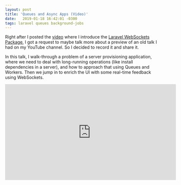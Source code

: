 ```yaml
---
layout: post
title: 'Queues and Async Apps (Video)'
date:   2019-01-18 16:42:01 -0300
tags: laravel queues background-jobs
---
```


Right after I posted the [video](https://www.youtube.com/watch?v=GtphrhnFwZQ) where I introduce the [Laravel WebSockets Package](https://beyondco.de/docs/laravel-websockets/getting-started/introduction), I got a request to maybe talk more about a preview of an old talk I had on my YouTube channel. So I decided to record it and share it.

In this talk, I walk-through a problem of a server provisioning application, where we need to deal with long-running operations (like install dependencies in a server), and how to approach that using Queues and Workers. Then we jump in to enrich the UI with some real-time feedback using WebSockets.

<center>
  <iframe width="560" height="315" src="https://www.youtube.com/embed/mhmkap7jdu8" frameborder="0" allow="accelerometer; autoplay; encrypted-media; gyroscope; picture-in-picture" allowfullscreen></iframe>
</center>